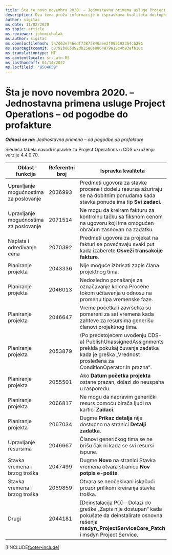 ```yaml
---
title: Šta je novo novembra 2020. – Jednostavna primena usluge Project Operations – od pogodbe do profakture
description: Ova tema pruža informacije o ispravkama kvaliteta dostupnim u izdanju jednostavne primene usluge Project Operations za novembar 2020. – od pogodbe do profakture.
author: sigitac
ms.date: 11/02/2020
ms.topic: article
ms.reviewer: johnmichalak
ms.author: sigitac
ms.openlocfilehash: 3a7d63e746edf73873840aee2f095192364cb286
ms.sourcegitcommit: c0792bd65d92db25e0e8864879a19c4b93efb10c
ms.translationtype: MT
ms.contentlocale: sr-Latn-RS
ms.lasthandoff: 04/14/2022
ms.locfileid: "8584659"
---
```

# <a name="whats-new-november-2020---project-operations-lite-deployment---deal-to-proforma-invoicing"></a>Šta je novo novembra 2020. – Jednostavna primena usluge Project Operations – od pogodbe do profakture

_**Odnosi se na:** Jednostavna primena – od pogodbe do profakture_

Sledeća tabela navodi ispravke za Project Operations u CDS okruženju verzije 4.4.0.70.

| Oblast funkcija                 | Referentni broj | Ispravka kvaliteta                                                                                                                                                                    |
|------------------------------|------------------|-----------------------------------------------------------------------------------------------------------------------------------------------------------------------------------|
|   Upravljanje mogućnostima za poslovanje       | 2036993          | Predmeti ugovora za stavke procene i dodelu resursa ažuriraju se na dobitnim ponudama kada stavka ponude ima tip **Svi zadaci**.                                                 |
|   Upravljanje mogućnostima za poslovanje       | 2071514          | Ne mogu da kreiram fakturu za kontrolnu tačku sa fiksnom cenom na ugovoru koji ima omogućen obračun zasnovan na zadatku.                                                                          |
| Naplata i određivanje cena          | 2070392          | Predmeti ugovora za projekat na fakturi se povećavaju svaki put kada izaberete **Osveži transakcije fakture**.                                                                       |
| Planiranje projekta             | 2043336          | Nije moguće izbrisati zapis člana projektnog tima.                                                                                                                                    |
| Planiranje projekta             | 2046013          | Nedosledno ponašanje za označavanje kolona Procene tokom učitavanja u odnosu na promenu tipa vremenske faze.                                                                                   |
| Planiranje projekta             | 2046647          | Vreme početka i završetka su pomereni za sat vremena kada zahteve za resursima generišu članovi projektnog tima.                                                                      |
| Planiranje projekta             | 2053879          | (Po predstojećem uvođenju CDS-a) PublishUnassignedAssignments prekida pokušaj čuvanja zadatka kada je greška „Vrednost prosleđena za ConditionOperator.In prazna“. |
| Planiranje projekta             | 2055501          | Ako **Datum početka projekta** ostane prazan, dolazi do neuspeha u rasporedu.                                                                                                      |
| Planiranje projekta             | 2066817          | Ne mogu da napravim generički resurs pomoću birača ljudi na kartici **Zadaci**.                                                                                               |
| Planiranje projekta             | 2067034          | Dugme **Prikaz detalja** nije dostupno na stranici **Detalji zadatka**.                                                                                                         |
| Upravljanje resursima          | 2046667          | Članovi generičkog tima se ne brišu čak ni kada se svi resursi ispune.                                                                                                     |
| Stavka vremena i brzog troška | 2047499          | Dugme **Novo** na stranici Stavka vremena otvara stranicu **Nov potpis e-pošte**.                                                                                               |
| Stavka vremena i brzog troška | 2059859          | Otvara se neočekivani iskačući prozor prilikom kreiranja stavke troška.                                                                                                                         |
| Drugi                        | 2044181          | [Deinstalacija PO] – Dolazi do greške „Zapis nije dostupan“ kada pokušate da deinstalirate osnovna rešenja **msdyn_ProjectServiceCore_Patch** i msdyn Project Service.        |


[!INCLUDE[footer-include](../../includes/footer-banner.md)]